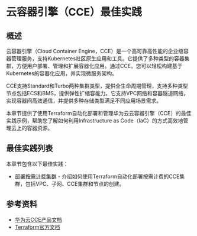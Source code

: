 # 云容器引擎（CCE）最佳实践

## 概述

云容器引擎（Cloud Container Engine，CCE）是一个高可靠高性能的企业级容器管理服务，支持Kubernetes社区原生应用和工具。它提供了多种类型的容器集群，方便用户部署、管理和扩展容器化应用。通过CCE，您可以轻松构建基于Kubernetes的容器化应用，并实现微服务架构。

CCE支持Standard和Turbo两种集群类型，提供全生命周期管理，支持多种类型节点包括ECS和BMS，提供弹性扩缩容能力。它支持VPC网络和容器隧道网络，实现容器间高效通信，并提供多种存储类型满足不同应用场景需求。

本章节提供了使用Terraform自动化部署和管理华为云云容器引擎（CCE）的最佳实践示例，帮助您了解如何利用Infrastructure as Code（IaC）的方式高效地管理云上的容器资源。

## 最佳实践列表

本章节包含以下最佳实践：

* [部署按需计费集群](postpaid_cluster.md) - 介绍如何使用Terraform自动化部署按需计费的CCE集群，包括VPC、子网、CCE集群和节点的创建。

## 参考资料

- [华为云CCE产品文档](https://support.huaweicloud.com/cce/index.html)
- [Terraform官方文档](https://www.terraform.io/docs/index.html)
